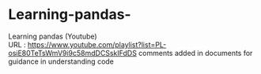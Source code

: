 # Learning-pandas-
Learning pandas (Youtube)  
URL : https://www.youtube.com/playlist?list=PL-osiE80TeTsWmV9i9c58mdDCSskIFdDS
comments added in documents for guidance in understanding code
